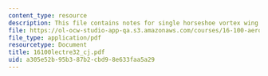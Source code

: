 ```yaml
---
content_type: resource
description: This file contains notes for single horseshoe vortex wing model.
file: https://ol-ocw-studio-app-qa.s3.amazonaws.com/courses/16-100-aerodynamics-fall-2005/a305e52b95b387b2cbd98e633faa5a29_16100lectre32_cj.pdf
file_type: application/pdf
resourcetype: Document
title: 16100lectre32_cj.pdf
uid: a305e52b-95b3-87b2-cbd9-8e633faa5a29
---
```

